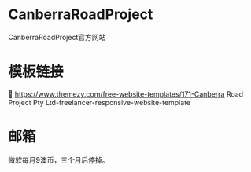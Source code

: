 # CanberraRoadProject
CanberraRoadProject官方网站

# 模板链接
🔗 https://www.themezy.com/free-website-templates/171-Canberra Road Project Pty Ltd-freelancer-responsive-website-template

# 邮箱
微软每月9澳币，三个月后停掉。
